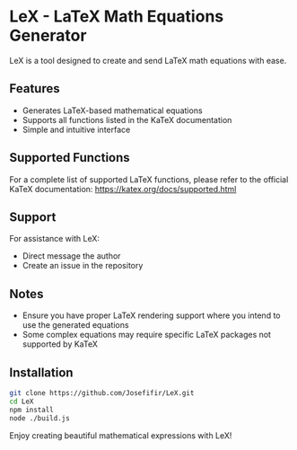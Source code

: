 # LeX - LaTeX Math Equations Generator

LeX is a tool designed to create and send LaTeX math equations with ease.

## Features
- Generates LaTeX-based mathematical equations
- Supports all functions listed in the KaTeX documentation
- Simple and intuitive interface

## Supported Functions
For a complete list of supported LaTeX functions, please refer to the official KaTeX documentation:
https://katex.org/docs/supported.html

## Support
For assistance with LeX:
- Direct message the author
- Create an issue in the repository

## Notes
- Ensure you have proper LaTeX rendering support where you intend to use the generated equations
- Some complex equations may require specific LaTeX packages not supported by KaTeX

## Installation
```bash
git clone https://github.com/Josefifir/LeX.git
cd LeX
npm install
node ./build.js
```

Enjoy creating beautiful mathematical expressions with LeX!
